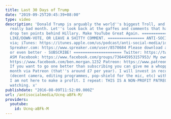 ```yaml
---
title: Last 30 Days of Trump
date: "2019-09-25T20:45:39+08:00"
type: video
description: 'Donald Trump is arguably the world''s biggest Troll, and he''s had a
  really bad month. Let''s look back at the gaffes and comments that have seen him
  drop ten points behind Hillary. Make YouTube Great Again. ================ SUBSCRIBE,
  LIKE/DOWN-VOTE, OR LEAVE A SHITTY COMMENT. ================ ANTI-SOCIAL MEDIA PODCAST,
  via; iTunes: https://itunes.apple.com/us/podcast/anti-social-media/id1076431995?mt=2
  Spreaker.com: https://www.spreaker.com/user/8570684 Please download an episode,
  or even better - SUBSCRIBE! ===================== Twitter: https://twitter.com/ASM_Podcast
  ASM Facebook: https://www.facebook.com/groups/736445953157953/ My own Facebook:
  https://www.facebook.com/ben.morgan.1232 Patreon: https://www.patreon.com/AntiSocialMedia
  If you want to go one better than subscribing you can give me a whopping $1.00 a
  month via Patreon (that''s around £7 per year). I will invest in recording equipment
  (decent camera, editing programmes, pop-shield for the mic, etc) with your donations.
  I am not here to make a profit. I repeat: THIS IS A NON-PROFIT PATREON. Thanks for
  watching. x'
publishdate: "2016-08-09T11:52:09.000Z"
url: /antisocialmedia/Ucnq-aBFk-M/
providers:
  youtube:
    id: Ucnq-aBFk-M
---
```

